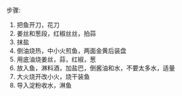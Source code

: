 步骤:

1. 把鱼开刀，花刀
2. 姜丝和葱段，红椒丝丝，拍蒜
3. 抹盐
4. 倒油烧热，中小火煎鱼，两面金黄后装盘
5. 用底油烧姜丝，蒜，红椒，葱
6. 放入鱼，淋料酒，加盐巴，倒酱油和水，不要太多水，适量
7. 大火烧开改小火，烧干装鱼
8. 导入淀粉收水，淋鱼
